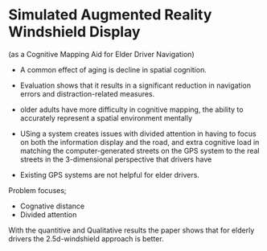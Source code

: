# Simulated Augmented Reality Windshield Display
(as a Cognitive Mapping Aid for Elder Driver Navigation)

- A common effect of aging is decline in spatial cognition.
- Evaluation shows that it results in a significant reduction in navigation
errors and distraction-related measures.

- older adults have more difficulty in cognitive mapping, the ability
to accurately represent a spatial environment mentally

- USing a system creates issues with divided attention in having to focus on
both the information display and the road, and extra cognitive load in matching
the computer-generated streets on the GPS system to the real streets in the
3-dimensional perspective that drivers have

- Existing GPS systems are not helpful for elder drivers.

Problem focuses;
- Cognative distance
- Divided attention

With the quantitive and Qualitative results the paper shows that for elderly
drivers the 2.5d-windshield approach is better.
